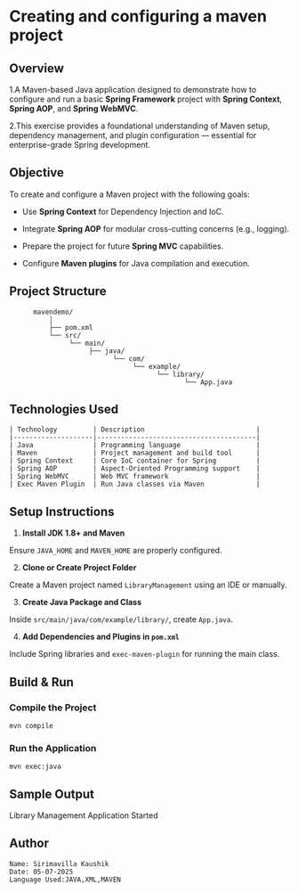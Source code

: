 # Creating and configuring a maven project

   ## Overview

   1.A Maven-based Java application designed to demonstrate how to configure and run a basic **Spring Framework** project with **Spring Context**, 
     **Spring AOP**, and **Spring WebMVC**.
     
   2.This exercise provides a foundational understanding of Maven setup, dependency management, and plugin configuration — essential for enterprise-grade 
     Spring development.

   ## Objective

   To create and configure a Maven project with the following goals:

   - Use **Spring Context** for Dependency Injection and IoC.

   - Integrate **Spring AOP** for modular cross-cutting concerns (e.g., logging).

   - Prepare the project for future **Spring MVC** capabilities.

   - Configure **Maven plugins** for Java compilation and execution.

   ## Project Structure

          mavendemo/
              │
              ├── pom.xml
              └── src/
                   └── main/
                        ├── java/
                              └── com/
                                   └── example/
                                         └── library/
                                                └── App.java


   ## Technologies Used

    | Technology         | Description                            |
    |--------------------|----------------------------------------|
    | Java               | Programming language                   |
    | Maven              | Project management and build tool      |
    | Spring Context     | Core IoC container for Spring          |
    | Spring AOP         | Aspect-Oriented Programming support    |
    | Spring WebMVC      | Web MVC framework                      |
    | Exec Maven Plugin  | Run Java classes via Maven             |


   ## Setup Instructions

   1. **Install JDK 1.8+ and Maven**  
   
   Ensure `JAVA_HOME` and `MAVEN_HOME` are properly configured.

   2. **Clone or Create Project Folder**  
   
   Create a Maven project named `LibraryManagement` using an IDE or manually.

   3. **Create Java Package and Class**  
   
   Inside `src/main/java/com/example/library/`, create `App.java`.

   4. **Add Dependencies and Plugins in `pom.xml`**  
   
   Include Spring libraries and `exec-maven-plugin` for running the main class.


   ##  Build & Run

   ###  Compile the Project
 
   `mvn compile`
   
   ### Run the Application

   `mvn exec:java`


   ## Sample Output

   Library Management Application Started


   ## Author
    Name: Sirimavilla Kaushik
    Date: 05-07-2025
    Language Used:JAVA,XML,MAVEN
